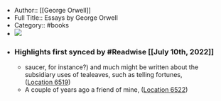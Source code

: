 - Author:: [[George Orwell]]
- Full Title:: Essays by George Orwell
- Category:: #books
- ![](https://images-na.ssl-images-amazon.com/images/I/414uU6QntAL._SL200_.jpg)
- ### Highlights first synced by #Readwise [[July 10th, 2022]]
    - saucer, for instance?) and much might be written about the subsidiary uses of tealeaves, such as telling fortunes, ([Location 6519](https://readwise.io/to_kindle?action=open&asin=B001MCBEQO&location=6519))
    - A couple of years ago a friend of mine, ([Location 6522](https://readwise.io/to_kindle?action=open&asin=B001MCBEQO&location=6522))
